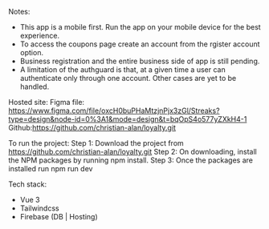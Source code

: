 Notes:
- This app is a mobile first. Run the app on your mobile device for the best experience.
- To access the coupons page create an account from the rgister account option.
- Business registration and the entire business side of app is still pending.
- A limitation of the authguard is that, at a given time a user can authenticate only through one account. Other cases are yet to be handled.


Hosted site:
Figma file: https://www.figma.com/file/oxcH0buPHaMtzjnPjx3zGl/Streaks?type=design&node-id=0%3A1&mode=design&t=bqOpS4o577yZXkH4-1
Github:https://github.com/christian-alan/loyalty.git



To run the project:
Step 1: Download the project from https://github.com/christian-alan/loyalty.git
Step 2: On downloading, install the NPM packages by running npm install.
Step 3: Once the packages are installed run npm run dev


Tech stack:
- Vue 3
- Tailwindcss
- Firebase (DB | Hosting)